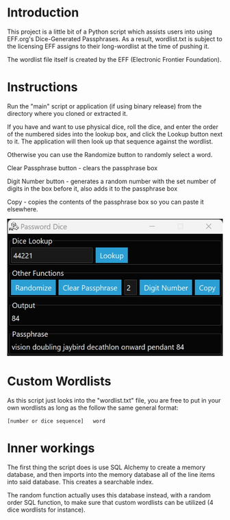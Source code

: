 # Introduction

This project is a little bit of a Python script which assists users into using EFF.org's Dice-Generated Passphrases. As a result, wordlist.txt is subject to the licensing EFF assigns to their long-wordlist at the time of pushing it.

The wordlist file itself is created by the EFF (Electronic Frontier Foundation).

# Instructions

Run the "main" script or application (if using binary release) from the directory where you cloned or extracted it.

If you have and want to use physical dice, roll the dice, and enter the order of the numbered sides into the lookup box, and click the Lookup button next to it. The application will then look up that sequence against the wordlist.

Otherwise you can use the Randomize button to randomly select a word.

Clear Passphrase button - clears the passphrase box

Digit Number button - generates a random number with the set number of digits in the box before it, also adds it to the passphrase box

Copy - copies the contents of the passphrase box so you can paste it elsewhere.

![screenshot of Passphrase Dice](screenshots/ss1.jpg)

# Custom Wordlists

As this script just looks into the "wordlist.txt" file, you are free to put in your own wordlists as long as the follow the same general format:

```
[number or dice sequence]   word
```

# Inner workings

The first thing the script does is use SQL Alchemy to create a memory database, and then imports into the memory database all of the line items into said database. This creates a searchable index.

The random function actually uses this database instead, with a random order SQL function, to make sure that custom wordlists can be utilized (4 dice wordlists for instance).